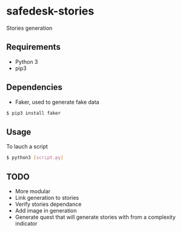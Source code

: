 # safedesk-stories
Stories generation

## Requirements
- Python 3
- pip3

## Dependencies

- Faker, used to generate fake data

```sh
$ pip3 install faker
```

## Usage

To lauch a script

```sh
$ python3 [script.py]
```

## TODO

- More modular
- Link generation to stories
- Verify stories dependance
- Add image in generation
- Generate quest that will generate stories with from a complexity indicator